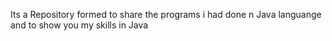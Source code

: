 Its a Repository formed to share the programs i had done n Java languange and to show you my skills in Java
